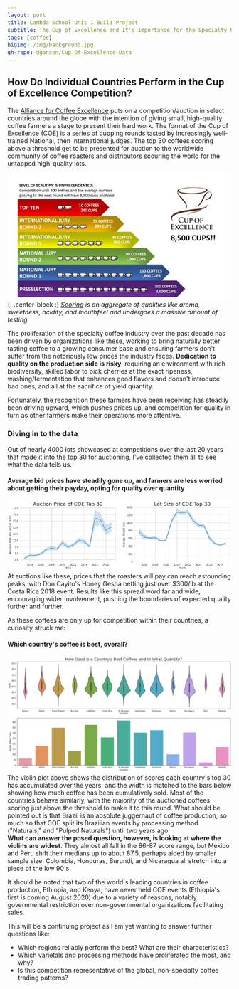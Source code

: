 ```yaml
---
layout: post
title: Lambda School Unit 1 Build Project
subtitle: The Cup of Excellence and It's Importance for the Specialty Coffee Industry
tags: [coffee]
bigimg: /img/background.jpg
gh-repo: dgansen/Cup-Of-Excellence-Data
---
```


## How Do Individual Countries Perform in the Cup of Excellence Competition?

  The [Alliance for Coffee Excellence](www.https://allianceforcoffeeexcellence.org/cup-of-excellence/) puts on a competition/auction in select countries around the globe with the intention of giving small, high-quality coffee farmers a stage to present their hard work. The format of the Cup of Excellence (COE) is a series of cupping rounds tasted by increasingly well-trained National, then International judges. The top 30 coffees scoring above a threshold get to be presented for auction to the worldwide community of coffee roasters and distributors scouring the world for the untapped high-quality lots.  

![](/img/slide1.jpeg){: .center-block :}
*[Scoring](https://github.com/dgansen/dgansen.github.io/raw/master/img/cupping_form_new-3.pdf) is an aggregate of qualities like aroma, sweetness, acidity, and mouthfeel and undergoes a massive amount of testing.*

The proliferation of the specialty  coffee industry over the past decade has been driven by organizations like these, working to bring naturally better tasting coffee to a growing consumer base and ensuring farmers don't suffer from the notoriously low prices the industry faces. **Dedication to quality on the production side is risky**, requiring an environment with rich biodiversity, skilled labor to pick cherries at the exact ripeness, washing/fermentation that enhances good flavors and doesn't introduce bad ones, and all at the sacrifice of yield quantity. 

Fortunately, the recognition these farmers have been receiving has steadily been driving upward, which pushes prices up, and competition for quality in turn as other farmers make their operations more attentive.

### Diving in to the data
Out of nearly 4000 lots showcased at competitions over the last 20 years that made it into the top 30 for auctioning, I've collected them all to see what the data tells us. 
#### Average bid prices have steadily gone up, and farmers are less worried about getting their payday, opting for quality over quantity 
![chart](/img/price-lotsize.png)
At auctions like these, prices that the roasters will pay can reach astounding peaks, with Don Cayito's Honey Gesha netting just over $300/lb at the Costa Rica 2018 event. Results like this spread word far and wide, encouraging wider involvement, pushing the boundaries of expected quality further and further.

As these coffees are only up for competition within their countries, a curiosity struck me:
####  Which country's coffee is best, overall?

![violin graph](/img/violin.png)
The violin plot above shows the distribution of scores each country's top 30 has accumulated over the years, and the width is matched to the bars below showing how much coffee has been cumulatively sold. Most of the countries behave similarly, with the majority of the auctioned coffees scoring just above the threshold to make it to this round. What should be pointed out is that Brazil is an absolute juggernaut of coffee production, so much so that COE split its Brazilian events by processing method ("Naturals," and "Pulped Naturals") until two years ago.   
**What can answer the posed question, however, is looking at where the violins are widest**. They almost all fall in the 86-87 score range, but Mexico and Peru shift their medians up to about 87.5, perhaps aided by smaller sample size. Colombia, Honduras, Burundi, and Nicaragua all stretch into a piece of the low 90's.

It should be noted that two of the world's leading countries in coffee production, Ethiopia, and Kenya, have never held COE events (Ethiopia's first is coming August 2020) due to a variety of reasons, notably governmental restriction over non-governmental organizations facilitating sales.

This will be a continuing project as I am yet wanting to answer further questions like:
* Which regions reliably perform the best? What are their characteristics?
* Which varietals and processing methods have proliferated the most, and why?
* Is this competition representative of the global, non-specialty coffee trading patterns?

